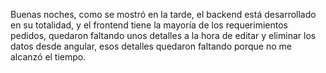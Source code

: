 Buenas noches, como se mostró en la tarde, el backend está desarrollado en su totalidad, y el frontend tiene la mayoría de los requerimientos pedidos, quedaron faltando unos detalles a la hora de editar y eliminar los datos desde angular, esos detalles quedaron faltando porque no me alcanzó el tiempo.
